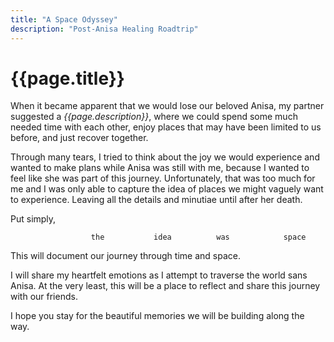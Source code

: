 ```yaml
---
title: "A Space Odyssey"
description: "Post-Anisa Healing Roadtrip"
---
```


# {{page.title}}

When it became apparent that we would lose our beloved Anisa, my partner suggested a _{{page.description}}_, where we could spend some much needed time with each other, enjoy places that may have been limited to us before, and just recover together. 

Through many tears, I tried to think about the joy we would experience and wanted to make plans while Anisa was still with me, because I wanted to feel like she was part of this journey. Unfortunately, that was too much for me and I was only able to capture the idea of places we might vaguely want to experience. Leaving all the details and minutiae until after her death. 

Put simply, 

                      the           idea          was            space

This will document our journey through time and space. 

I will share my heartfelt emotions as I attempt to traverse the world sans Anisa. At the very least, this will be a place to reflect and share this journey with our friends. 

I hope you stay for the beautiful memories we will be building along the way. 
